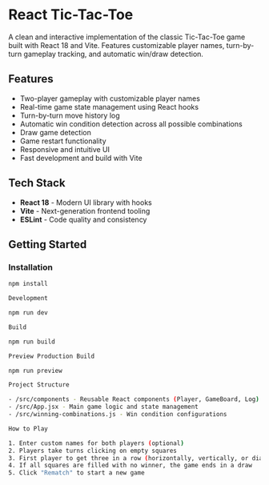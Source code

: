 # React Tic-Tac-Toe

  A clean and interactive implementation of the classic Tic-Tac-Toe game built with React 18 and Vite. Features customizable player
   names, turn-by-turn gameplay tracking, and automatic win/draw detection.

  ## Features

  - Two-player gameplay with customizable player names
  - Real-time game state management using React hooks
  - Turn-by-turn move history log
  - Automatic win condition detection across all possible combinations
  - Draw game detection
  - Game restart functionality
  - Responsive and intuitive UI
  - Fast development and build with Vite

  ## Tech Stack

  - **React 18** - Modern UI library with hooks
  - **Vite** - Next-generation frontend tooling
  - **ESLint** - Code quality and consistency

  ## Getting Started

  ### Installation

  ```bash
  npm install

  Development

  npm run dev

  Build

  npm run build

  Preview Production Build

  npm run preview

  Project Structure

  - /src/components - Reusable React components (Player, GameBoard, Log)
  - /src/App.jsx - Main game logic and state management
  - /src/winning-combinations.js - Win condition configurations

  How to Play

  1. Enter custom names for both players (optional)
  2. Players take turns clicking on empty squares
  3. First player to get three in a row (horizontally, vertically, or diagonally) wins
  4. If all squares are filled with no winner, the game ends in a draw
  5. Click "Rematch" to start a new game
